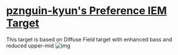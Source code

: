 # [pznguin-kyun's Preference IEM Target](pznguinkyun-preference-iem-target.txt)
This target is based on Diffuse Field target with enhanced bass and reduced upper-mid
![img](https://i.imgur.com/UVevwi8.png)